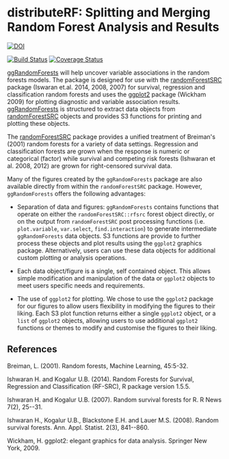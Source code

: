 distributeRF: Splitting and Merging Random Forest Analysis and Results
========================================================
[![DOI](https://zenodo.org/badge/5745/ehrlinger/ggRandomForests.png)](http://dx.doi.org/10.5281/zenodo.11526)

[![Build Status](https://travis-ci.org/ehrlinger/ggRandomForests.svg?branch=master)](https://travis-ci.org/ehrlinger/ggRandomForests)
[![Coverage Status](https://coveralls.io/repos/ehrlinger/ggRandomForests/badge.svg?branch=master)](https://coveralls.io/r/ehrlinger/ggRandomForests?branch=master)

[ggRandomForests](http://CRAN.R-project.org/package=ggRandomForests)  will help uncover variable associations in the random forests models. The package is designed for use with the [randomForestSRC](http://CRAN.R-project.org/package=randomForestSRC) package (Iswaran et.al. 2014, 2008, 2007) for survival, regression and classification random forests and uses the [ggplot2](http://CRAN.R-project.org/package=ggplot2) package (Wickham 2009) for plotting diagnostic and variable association results. [ggRandomForests](http://CRAN.R-project.org/package=ggRandomForests) is  structured to extract data objects from [randomForestSRC](http://CRAN.R-project.org/package=randomForestSRC) objects and provides S3 functions for printing and plotting these objects.
 
The [randomForestSRC](http://CRAN.R-project.org/package=randomForestSRC) package provides a unified treatment of Breiman's (2001) random forests for a variety of data settings. Regression and classification forests are grown when the response is numeric or categorical (factor) while survival and competing risk forests (Ishwaran et al. 2008, 2012) are grown for right-censored survival data.

Many of the figures created by the `ggRandomForests` package are also available directly from within the `randomForestSRC` package. However, `ggRandomForests` offers the following advantages:

 * Separation of data and figures: `ggRandomForests` contains functions that operate on either the `randomForestSRC::rfsrc` forest object directly, or on the output from `randomForestSRC` post processing functions (i.e. `plot.variable`, `var.select`,  `find.interaction`) to generate intermediate `ggRandomForests` data objects. S3 functions are provide to further process these objects and plot results using the `ggplot2` graphics package. Alternatively, users can use these data objects for additional custom plotting or analysis operations.

 * Each data object/figure is a single, self contained object. This allows simple modification and manipulation of the data or `ggplot2` objects to meet users specific needs and requirements. 

 * The use of `ggplot2` for plotting. We chose to use the `ggplot2` package for our figures to allow users flexibility in modifying the figures to their liking. Each S3 plot function returns either a single `ggplot2` object, or a `list` of `ggplot2` objects, allowing users to use additional `ggplot2` functions or themes to modify and customise the figures to their liking. 
 
## References

Breiman, L. (2001). Random forests, Machine Learning, 45:5-32.

Ishwaran H. and Kogalur U.B. (2014). Random Forests for Survival,
Regression and Classification (RF-SRC), R package version 1.5.5.

Ishwaran H. and Kogalur U.B. (2007). Random survival forests for R. R News
7(2), 25--31.

Ishwaran H., Kogalur U.B., Blackstone E.H. and Lauer M.S. (2008). Random
survival forests. Ann. Appl. Statist. 2(3), 841--860.

Wickham, H. ggplot2: elegant graphics for data analysis. Springer New York, 2009.



